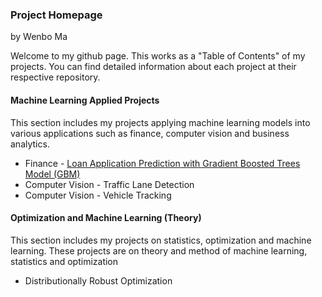 ### Project Homepage

by Wenbo Ma

Welcome to my github page. This works as a "Table of Contents" of my projects. You can find detailed information about each project at their respective repository.

#### Machine Learning Applied Projects

This section includes my projects applying machine learning models into various applications such as finance, computer vision and business analytics.

  * Finance - [Loan Application Prediction with Gradient Boosted Trees Model (GBM)](https://github.com/wenbo5565/AppliedProject_GrantingLoan)
  * Computer Vision - Traffic Lane Detection
  * Computer Vision - Vehicle Tracking
 
#### Optimization and Machine Learning (Theory)

This section includes my projects on statistics, optimization and machine learning. These projects are on theory and method of machine learning, statistics and optimization

  * Distributionally Robust Optimization
